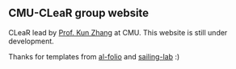 ## CMU-CLeaR group website

CLeaR lead by [Prof. Kun Zhang](https://www.andrew.cmu.edu/user/kunz1/) at CMU. This website is still under development.

Thanks for templates from [al-folio](https://github.com/alshedivat/al-folio) and [sailing-lab](https://sailing-lab.github.io) :)
